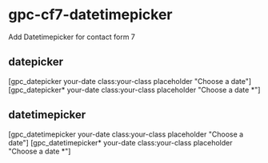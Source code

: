 # gpc-cf7-datetimepicker
Add Datetimepicker for contact form 7

## datepicker
[gpc_datepicker your-date class:your-class placeholder "Choose a date"]
[gpc_datepicker* your-date class:your-class placeholder "Choose a date *"]

## datetimepicker
[gpc_datetimepicker your-date class:your-class placeholder "Choose a date"]
[gpc_datetimepicker* your-date class:your-class placeholder "Choose a date *"]